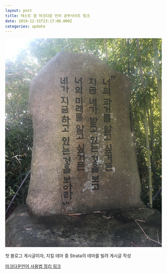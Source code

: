 ```yaml
---
layout: post
title: 테스트 겸 마크다운 언어 공부사이트 링크
date: 2019-12-31T23:17:08.000Z
categories: update
---
```


<img src="images/fulls/07.JPG" class="fit image">

첫 블로그 게시글이자, 지킬 테마 중 Strata의 테마를 빌려 게시글 작성

<a href="https://gist.github.com/ihoneymon/652be052a0727ad59601">마크다운언어 사용법 정리 링크</a>
